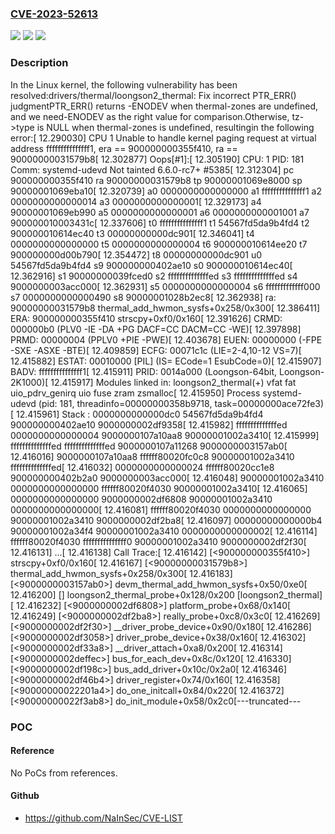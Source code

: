 ### [CVE-2023-52613](https://cve.mitre.org/cgi-bin/cvename.cgi?name=CVE-2023-52613)
![](https://img.shields.io/static/v1?label=Product&message=Linux&color=blue)
![](https://img.shields.io/static/v1?label=Version&message=e7e3a7c35791%3C%2070481755ed77%20&color=brighgreen)
![](https://img.shields.io/static/v1?label=Vulnerability&message=n%2Fa&color=brighgreen)

### Description

In the Linux kernel, the following vulnerability has been resolved:drivers/thermal/loongson2_thermal: Fix incorrect PTR_ERR() judgmentPTR_ERR() returns -ENODEV when thermal-zones are undefined, and we need-ENODEV as the right value for comparison.Otherwise, tz->type is NULL when thermal-zones is undefined, resultingin the following error:[   12.290030] CPU 1 Unable to handle kernel paging request at virtual address fffffffffffffff1, era == 900000000355f410, ra == 90000000031579b8[   12.302877] Oops[#1]:[   12.305190] CPU: 1 PID: 181 Comm: systemd-udevd Not tainted 6.6.0-rc7+ #5385[   12.312304] pc 900000000355f410 ra 90000000031579b8 tp 90000001069e8000 sp 90000001069eba10[   12.320739] a0 0000000000000000 a1 fffffffffffffff1 a2 0000000000000014 a3 0000000000000001[   12.329173] a4 90000001069eb990 a5 0000000000000001 a6 0000000000001001 a7 900000010003431c[   12.337606] t0 fffffffffffffff1 t1 54567fd5da9b4fd4 t2 900000010614ec40 t3 00000000000dc901[   12.346041] t4 0000000000000000 t5 0000000000000004 t6 900000010614ee20 t7 900000000d00b790[   12.354472] t8 00000000000dc901 u0 54567fd5da9b4fd4 s9 900000000402ae10 s0 900000010614ec40[   12.362916] s1 90000000039fced0 s2 ffffffffffffffed s3 ffffffffffffffed s4 9000000003acc000[   12.362931] s5 0000000000000004 s6 fffffffffffff000 s7 0000000000000490 s8 90000001028b2ec8[   12.362938]    ra: 90000000031579b8 thermal_add_hwmon_sysfs+0x258/0x300[   12.386411]   ERA: 900000000355f410 strscpy+0xf0/0x160[   12.391626]  CRMD: 000000b0 (PLV0 -IE -DA +PG DACF=CC DACM=CC -WE)[   12.397898]  PRMD: 00000004 (PPLV0 +PIE -PWE)[   12.403678]  EUEN: 00000000 (-FPE -SXE -ASXE -BTE)[   12.409859]  ECFG: 00071c1c (LIE=2-4,10-12 VS=7)[   12.415882] ESTAT: 00010000 [PIL] (IS= ECode=1 EsubCode=0)[   12.415907]  BADV: fffffffffffffff1[   12.415911]  PRID: 0014a000 (Loongson-64bit, Loongson-2K1000)[   12.415917] Modules linked in: loongson2_thermal(+) vfat fat uio_pdrv_genirq uio fuse zram zsmalloc[   12.415950] Process systemd-udevd (pid: 181, threadinfo=00000000358b9718, task=00000000ace72fe3)[   12.415961] Stack : 0000000000000dc0 54567fd5da9b4fd4 900000000402ae10 9000000002df9358[   12.415982]         ffffffffffffffed 0000000000000004 9000000107a10aa8 90000001002a3410[   12.415999]         ffffffffffffffed ffffffffffffffed 9000000107a11268 9000000003157ab0[   12.416016]         9000000107a10aa8 ffffff80020fc0c8 90000001002a3410 ffffffffffffffed[   12.416032]         0000000000000024 ffffff80020cc1e8 900000000402b2a0 9000000003acc000[   12.416048]         90000001002a3410 0000000000000000 ffffff80020f4030 90000001002a3410[   12.416065]         0000000000000000 9000000002df6808 90000001002a3410 0000000000000000[   12.416081]         ffffff80020f4030 0000000000000000 90000001002a3410 9000000002df2ba8[   12.416097]         00000000000000b4 90000001002a34f4 90000001002a3410 0000000000000002[   12.416114]         ffffff80020f4030 fffffffffffffff0 90000001002a3410 9000000002df2f30[   12.416131]         ...[   12.416138] Call Trace:[   12.416142] [<900000000355f410>] strscpy+0xf0/0x160[   12.416167] [<90000000031579b8>] thermal_add_hwmon_sysfs+0x258/0x300[   12.416183] [<9000000003157ab0>] devm_thermal_add_hwmon_sysfs+0x50/0xe0[   12.416200] [<ffffff80020cc1e8>] loongson2_thermal_probe+0x128/0x200 [loongson2_thermal][   12.416232] [<9000000002df6808>] platform_probe+0x68/0x140[   12.416249] [<9000000002df2ba8>] really_probe+0xc8/0x3c0[   12.416269] [<9000000002df2f30>] __driver_probe_device+0x90/0x180[   12.416286] [<9000000002df3058>] driver_probe_device+0x38/0x160[   12.416302] [<9000000002df33a8>] __driver_attach+0xa8/0x200[   12.416314] [<9000000002deffec>] bus_for_each_dev+0x8c/0x120[   12.416330] [<9000000002df198c>] bus_add_driver+0x10c/0x2a0[   12.416346] [<9000000002df46b4>] driver_register+0x74/0x160[   12.416358] [<90000000022201a4>] do_one_initcall+0x84/0x220[   12.416372] [<90000000022f3ab8>] do_init_module+0x58/0x2c0[---truncated---

### POC

#### Reference
No PoCs from references.

#### Github
- https://github.com/NaInSec/CVE-LIST

